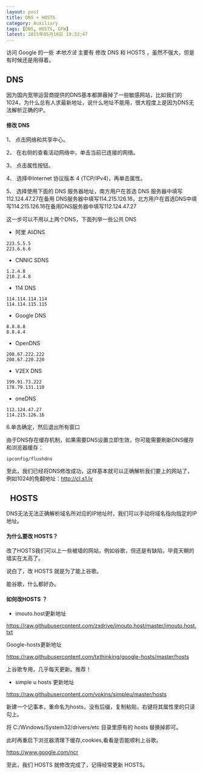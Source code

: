 ```yaml
---
layout: post
title: DNS + HOSTS
category: Auxiliary
tags: [DNS, HOSTS, GFW]
latest: 2015年05月10日 19:33:47
---
```


访问 Google 的一些 *本地方法* 主要有 修改 DNS  和 HOSTS ，虽然不强大，但是有时候还是用得着。

DNS
-

因为国内宽带运营商提供的DNS基本都屏蔽掉了一些敏感网站，比如我们的1024，为什么总有人求最新地址，说什么地址不能用，很大程度上是因为DNS无法解析正确的IP。

#### 修改 DNS

1、 点击网络和共享中心。 

2、 在右侧的查看活动网络中，单击当前已连接的网络。

3、 点击属性按钮。

4、 选择中Internet 协议版本 4 (TCP/IPv4)，再单击属性。

5、 选择使用下面的 DNS 服务器地址，南方用户在首选 DNS 服务器中填写112.124.47.27在备用 DNS服务器中填写114.215.126.16，北方用户在首选DNS中填写114.215.126.16在备用DNS服务器中填写112.124.47.27

这一步可以不用以上两个DNS，下面列举一些公共 DNS

- 阿里 AliDNS

```
223.5.5.5
223.6.6.6
```

- CNNIC SDNS

```
1.2.4.8
210.2.4.8
```

- 114 DNS

```
114.114.114.114
114.114.115.115
```

- Google DNS

```
8.8.8.8
8.8.4.4
```

- OpenDNS

```
208.67.222.222
208.67.220.220
```

- V2EX DNS

```
199.91.73.222
178.79.131.110
```

- oneDNS

```
112.124.47.27
114.215.126.16
```

6.单击确定，然后退出所有窗口

由于DNS存在缓存机制，如果需要DNS设置立即生效，你可能需要刷新DNS缓存和浏览器缓存：

```
ipconfig/flushdns
```

至此，我们已经将DNS修改成功，这样基本就可以正确解析我们要上的网站了，例如1024的免翻地址：http://cl.s1.lv

 
HOSTS
-

DNS无法无法正确解析域名所对应的IP地址时，我们可以手动将域名指向指定的IP地址。

#### 为什么要改 HOSTS？

改了HOSTS我们可以上一些被墙的网站，例如谷歌，但还是有缺陷，毕竟天朝的墙实在太高了。

说白了，改 HOSTS 就是为了能上谷歌。

能谷歌，什么都好办。

#### 如何改HOSTS ？

- imouto.host更新地址

<https://raw.githubusercontent.com/zxdrive/imouto.host/master/imouto.host.txt>

Google-hosts更新地址

<https://raw.githubusercontent.com/txthinking/google-hosts/master/hosts>

上谷歌专用，几乎每天更新。推荐！

- simple u hosts 更新地址

<https://raw.githubusercontent.com/vokins/simpleu/master/hosts>

新建一个记事本，重命名为hosts，没有后缀，复制粘贴，右键将其属性里的只读勾上。

将 C:/Windows/System32/drivers/etc 目录里原有的 hosts 替换掉即可。

此时再重启下浏览器清理下缓存,cookies,看看是否能顺利上谷歌。

<https://www.google.com/ncr>

至此，我们 HOSTS 就修改完成了，记得经常更新 HOSTS。
